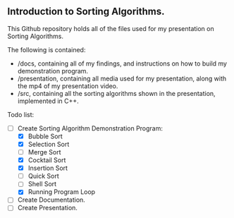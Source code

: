 ## Introduction to Sorting Algorithms.

This Github repository holds all of the files used for my presentation on Sorting Algorithms.

The following is contained:
- /docs, containing all of my findings, and instructions on how to build my demonstration program.
- /presentation, containing all media used for my presentation, along with the mp4 of my presentation video.
- /src, containing all the sorting algorithms shown in the presentation, implemented in C++.

Todo list:
- [ ] Create Sorting Algorithm Demonstration Program:
  - [x] Bubble Sort
  - [x] Selection Sort
  - [ ] Merge Sort
  - [x] Cocktail Sort
  - [x] Insertion Sort
  - [ ] Quick Sort
  - [ ] Shell Sort
  - [x] Running Program Loop
- [ ] Create Documentation.
- [ ] Create Presentation.
